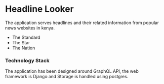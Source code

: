 # Headline Looker 

The application serves headlines and their related information from popular news  websites in kenya.

- The Standard
- The Star
- The Nation

### Technology Stack
The application has been designed around GraphQL API, the web framework is Django and Storage is handled using postgres.


